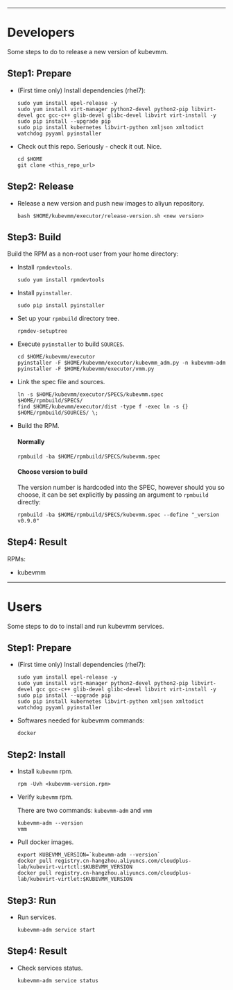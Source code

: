 
------------------------------------------------------------
# Developers

Some steps to do to release a new version of kubevmm.

## Step1: Prepare

* (First time only) Install dependencies (rhel7):
    ```
    sudo yum install epel-release -y
    sudo yum install virt-manager python2-devel python2-pip libvirt-devel gcc gcc-c++ glib-devel glibc-devel libvirt virt-install -y
    sudo pip install --upgrade pip
    sudo pip install kubernetes libvirt-python xmljson xmltodict watchdog pyyaml pyinstaller
    ```
    
* Check out this repo. Seriously - check it out. Nice.
    ```
    cd $HOME
    git clone <this_repo_url>
    ```

## Step2: Release

* Release a new version and push new images to aliyun repository.
    ```
    bash $HOME/kubevmm/executor/release-version.sh <new version>
    ```

## Step3: Build

Build the RPM as a non-root user from your home directory:

* Install `rpmdevtools`.
    ```
    sudo yum install rpmdevtools
    ```

* Install `pyinstaller`.
    ```
    sudo pip install pyinstaller
    ```

* Set up your `rpmbuild` directory tree.
    ```
    rpmdev-setuptree
    ```

* Execute `pyinstaller` to build `SOURCES`.
    ```
    cd $HOME/kubevmm/executor
    pyinstaller -F $HOME/kubevmm/executor/kubevmm_adm.py -n kubevmm-adm
    pyinstaller -F $HOME/kubevmm/executor/vmm.py
    
    ```

* Link the spec file and sources.
    ```
    ln -s $HOME/kubevmm/executor/SPECS/kubevmm.spec $HOME/rpmbuild/SPECS/
    find $HOME/kubevmm/executor/dist -type f -exec ln -s {} $HOME/rpmbuild/SOURCES/ \;
    ```
    
* Build the RPM.

    #### Normally
    

    ```
    rpmbuild -ba $HOME/rpmbuild/SPECS/kubevmm.spec
    ```

    #### Choose version to build
    
    The version number is hardcoded into the SPEC, however should you so choose, it can be set explicitly by passing an argument to `rpmbuild` directly:
    
    ```
    rpmbuild -ba $HOME/rpmbuild/SPECS/kubevmm.spec --define "_version v0.9.0"
    ```
    

## Step4: Result

RPMs:
- kubevmm

------------------------------------------------------------

# Users

Some steps to do to install and run kubevmm services.

## Step1: Prepare


* (First time only) Install dependencies (rhel7):
    ```
    sudo yum install epel-release -y
    sudo yum install virt-manager python2-devel python2-pip libvirt-devel gcc gcc-c++ glib-devel glibc-devel libvirt virt-install -y
    sudo pip install --upgrade pip
    sudo pip install kubernetes libvirt-python xmljson xmltodict watchdog pyyaml pyinstaller
    ```

* Softwares needed for kubevmm commands:
    ```
    docker
    ```

## Step2: Install

* Install `kubevmm` rpm.
    ```
    rpm -Uvh <kubevmm-version.rpm>
    ```

* Verify `kubevmm` rpm.

  There are two commands: `kubevmm-adm` and `vmm`
    ```
    kubevmm-adm --version
    vmm
    ```

* Pull docker images.
    ```
    export KUBEVMM_VERSION=`kubevmm-adm --version`
    docker pull registry.cn-hangzhou.aliyuncs.com/cloudplus-lab/kubevirt-virtctl:$KUBEVMM_VERSION
    docker pull registry.cn-hangzhou.aliyuncs.com/cloudplus-lab/kubevirt-virtlet:$KUBEVMM_VERSION
    ```
    
## Step3: Run

* Run services.
    ```
    kubevmm-adm service start
    ```
    
## Step4: Result

* Check services status.
    ```
    kubevmm-adm service status
    ```
